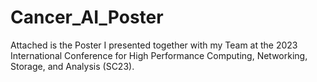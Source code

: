 # Cancer_AI_Poster

Attached is the Poster I presented together with my Team at the 2023 International Conference for High Performance
Computing, Networking, Storage, and Analysis (SC23). 
